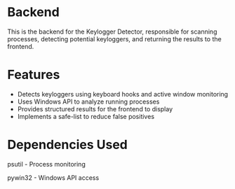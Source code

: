# Backend
This is the backend for the Keylogger Detector, responsible for scanning processes, detecting potential keyloggers, and returning the results to the frontend.

# Features
* Detects keyloggers using keyboard hooks and active window monitoring
* Uses Windows API to analyze running processes
* Provides structured results for the frontend to display
* Implements a safe-list to reduce false positives

# Dependencies Used
psutil - Process monitoring

pywin32 - Windows API access

